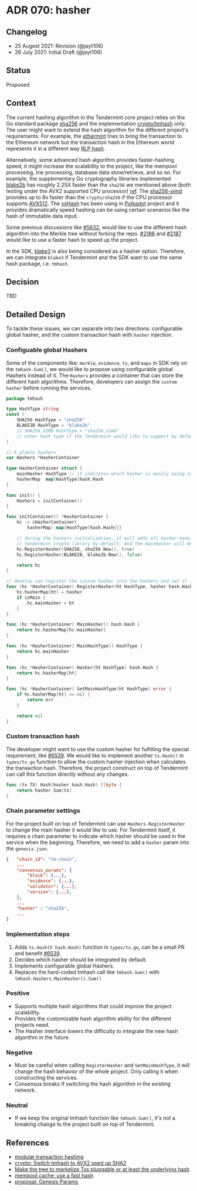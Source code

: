 # ADR 070: hasher 

## Changelog
- 25 Augest 2021: Revision (@jayt106)
- 26 July 2021: Initial Draft (@jayt106)

## Status
Proposed

## Context
The current hashing algorithm in the Tendermint core project relies on the Go standard package [sha256](https://pkg.go.dev/crypto/sha256) and the implementation [crypto/tmhash](https://github.com/tendermint/tendermint/blob/master/crypto/tmhash/hash.go) only. The user might want to extend the hash algorithm for the different project's requirements. For example, the [ethermint](https://github.com/tharsis/ethermint) tries to bring the transaction to the Ethereum network but the transaction hash in the Ethereum world represents it in a different way [RLP hash](https://github.com/ethereum/go-ethereum/blob/92b8f28df3255c6cef9605063850d77b46146763/core/types/transaction.go#L368).

Alternatively, some advanced hash algorithm provides faster-hashing speed, it might increase the scalability to the project, like the mempool processing, trie processing, database data store/retrieve, and so on. For example, the supplementary Go cryptography libraries implemented [blake2b](https://pkg.go.dev/golang.org/x/crypto/blake2b) has roughly 2.25X faster than the `sha256` we mentioned above (both testing under the AVX2 supported CPU processor) [ref](https://github.com/SimonWaldherr/golang-benchmarks#hash). The [sha256-simd](https://github.com/minio/sha256-simd/) provides up to 8x faster than the `crypto/sha256` if the CPU processor supports [AVX512](https://en.wikipedia.org/wiki/AVX-512). The [xxHash](https://github.com/cespare/xxhash) has been using in [Polkadot](https://substrate.dev/docs/en/knowledgebase/advanced/cryptography#hashing-algorithms) project and it provides dramatically speed hashing can be using certain scenarios like the hash of immutable data input.

Some previous discussions like [#5632](https://github.com/tendermint/tendermint/issues/5631), would like to use the different hash algorithm into the Merkle tree without forking the repo. [#2186](https://github.com/tendermint/tendermint/issues/2186) and [#2187](https://github.com/tendermint/tendermint/issues/2187) would like to use a faster hash to speed up the project. 

In the SDK, [blake3](https://github.com/BLAKE3-team/BLAKE3) is also being considered as a hasher option. Therefore, we can integrate `blake3` if Tendermint and the SDK want to use the same hash package, i.e. `tmhash`.

## Decision
TBD

## Detailed Design
To tackle these issues, we can separate into two directions: configurable global hasher, and the custom transaction hash with `hasher` injection.

### Configuable global Hashers
Some of the components like: `merkle`, `evidence`, `tx`, and `maps` in SDK rely on the `tmhash.Sum()`, we would like to propose using configurable global Hashers instead of it. The `Hashers` provides a container that can store the different hash algorithms. Therefore, developers can assign the `custom hasher` before running the services. 

```go
package tmhash

type HashType string
const (
    SHA256 HashType = "sha256"
    BLAKE2B HashType = "blake2b"
    // SHA256_SIMD HashType = "sha256_simd"
    // other hash type if the Tendermint would like to support by default
)

// A globle hashers
var Hashers *HasherContainer

type HasherContainer struct {
	mainHasher HashType // it indicates which hasher is mainly using in the tendermint components.
	hasherMap  map[HashType]hash.Hash
}

func init() {
	Hashers = initContainer()
}

func initContainer() *HasherContainer {
	hc := &HasherContainer{
		hasherMap: map[HashType]hash.Hash{}}

    // during the hashers initialization, it will adds all hasher have been integreted in 
    // Tendermint crypto library by default. And the mainHasher will be sha256 by default.    
	hc.RegisterHasher(SHA256, sha256.New(), true)
	hc.RegisterHasher(BLAKE2B, blake2b.New(), false)

	return hc
}

// develop can register the custom hasher into the hashers and set it to the main uses.
func (hc *HasherContainer) RegisterHasher(ht HashType, hasher hash.Hash, isMain bool) {
	hc.hasherMap[ht] = hasher
	if isMain {
		hc.mainHasher = ht
	}
}

func (hc *HasherContainer) MainHasher() hash.Hash {
	return hc.hasherMap[hc.mainHasher]
}

func (hc *HasherContainer) MainHashType() HashType {
	return hc.mainHasher
}

func (hc *HasherContainer) Hasher(ht HashType) hash.Hash {
	return hc.hasherMap[ht]
}

func (hc *HasherContainer) SetMainHashType(ht HashType) error {
    if hc.hasherMap[ht] == nil {
        return err
    }

	return nil
}
```

### Custom transaction hash
The developer might want to use the custom hasher for fulfilling the special requirement, like [#6539](https://github.com/tendermint/tendermint/issues/6539). We would like to implement another `tx.Hash()` in `types/tx.go` function to allow the custom hasher injection when calculates the transaction hash. Therefore, the project construct on top of Tendermint can call this function directly without any changes.

```go
func (tx TX) Hash(hasher hash.Hash) []byte {
    return hasher.Sum(tx)
}
```

### Chain parameter settings
For the project built on top of Tendermint can use `Hashers.RegisterHasher` to change the main hasher it would like to use. For Tendermint itself, it requires a chain parameter to indicate which hasher should be used in the service when the beginning. Therefore, we need to add a `hasher` param into the `genesis.json`.

```json
{   "chain_id": "tm-chain",
    ...
    "consensus_params": {
        "block": {...},
        "evidence": {...},
        "validator": {...},
        "version": {...},
    },
    ...
    "hasher" : "sha256",
    ...
}
```

### Implementation steps
1. Adds `tx.Hash(h hash.Hash)` function in `types/tx.go`, can be a small PR and benefit [#6539](https://github.com/tendermint/tendermint/issues/6539).
2. Decides which hasher should be integrated by default.
3. Implements configurable global Hashers.
4. Replaces the hard-coded tmhash call like `tmhash.Sum()` with `tmhash.Hashers.MainHasher().Sum()`

### Positive
- Supports multiple hash algorithms that could improve the project scalability.
- Provides the customizable hash algorithm ability for the different projects need.
- The Hasher interface lowers the difficulty to integrate the new hash algorithm in the future. 

### Negative
- Must be careful when calling `RegisterHasher` and `SetMainHashType`, it will change the hash behavior of the whole project. Only calling it when constructing the services.
- Consensus breaks if switching the hash algorithm in the existing network.

### Neutral
- If we keep the original tmhash function like `tmhash.Sum()`, it's not a breaking change to the project built on top of Tendermint.

## References
- [modular transaction hashing](https://github.com/tendermint/tendermint/issues/6539)
- [crypto: Switch tmhash to AVX2 sped up SHA2](https://github.com/tendermint/tendermint/issues/2186)
- [Make the tree to merkelize Txs pluggable or at least the underlying hash](https://github.com/tendermint/tendermint/issues/5631)
- [mempool cache: use a fast hash](https://github.com/tendermint/tendermint/issues/2187)
- [proposal: Genesis Params](https://github.com/tendermint/tendermint/issues/6814)